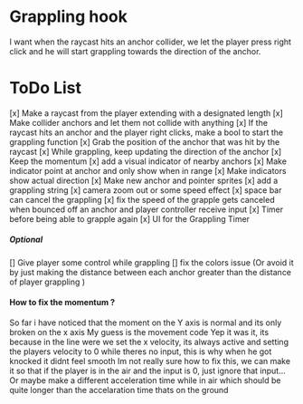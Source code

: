 # Grappling hook
I want when the raycast hits an anchor collider, we let the player press right click and he will start grappling towards the direction of the anchor.

# ToDo List
[x] Make a raycast from the player extending with a designated length
[x] Make collider anchors and let them not collide with anything
[x] If the raycast hits an anchor and the player right clicks, make a bool to start the grappling function
[x] Grab the position of the anchor that was hit by the raycast
[x] While grappling, keep updating the direction of the anchor
[x] Keep the momentum
[x] add a visual indicator of nearby anchors
[x] Make indicator point at anchor and only show when in range
[x] Make indicators show actual direction
[x] Make new anchor and pointer sprites
[x] add a grappling string
[x] camera zoom out or some speed effect
[x] space bar can cancel the grappling
[x] fix the speed of the grapple gets canceled when bounced off an anchor and player controller receive input
[x] Timer before being able to grapple again
[x] UI for the Grappling Timer
##### Optional
[] Give player some control while grappling
[] fix the colors issue (Or avoid it by just making the distance between each anchor greater than the distance of player grappling )

#### How to fix the momentum ?
So far i have noticed that the moment on the Y axis is normal and its only broken on the x axis
My guess is the movement code
Yep it was it, its because in the line were we set the x velocity, its always active and setting the players velocity to 0 while theres no input, this is why when he got knocked it didnt feel smooth
Im not really sure how to fix this, we can make it so that if the player is in the air and the input is 0, just ignore that input...
Or maybe make a different acceleration time while in air which should be quite longer than the accelaration time thats on the ground